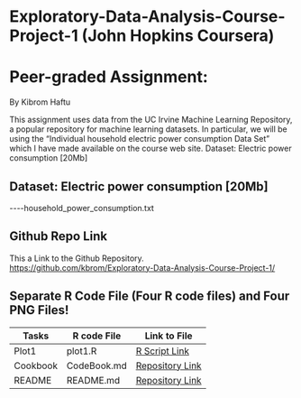 # Exploratory-Data-Analysis-Course-Project-1  (John Hopkins  Coursera) <br />
# Peer-graded Assignment: 
By Kibrom Haftu  <br />

This assignment uses data from the UC Irvine Machine Learning Repository, a popular repository for machine learning datasets. In particular, we will be using the “Individual household electric power consumption Data Set” which I have made available on the course web site.
Dataset: Electric power consumption [20Mb]
 ## Dataset: Electric power consumption [20Mb]  
 ----household_power_consumption.txt
 ## Github Repo Link   
This a  Link to the Github Repository.<br />
https://github.com/kbrom/Exploratory-Data-Analysis-Course-Project-1/

 ## Separate R Code File (Four R code files) and Four PNG Files!  

Tasks |R code File | Link to File
--- | --- | ---
Plot1 |  plot1.R |  [R Script Link](https://github.com/kbrom/Exploratory-Data-Analysis-Course-Project-1/blob/master/plot1.R "run_analysis.R")
Cookbook | CodeBook.md |  [Repository Link ](https://github.com/kbrom/Getting-and-Cleaning-Data-Course-Project/blob/master/CodeBook.md "CodeBook.md")
README | README.md   |  [Repository Link ](https://github.com/kbrom/Getting-and-Cleaning-Data-Course-Project/blob/master/README.md "README.md")
